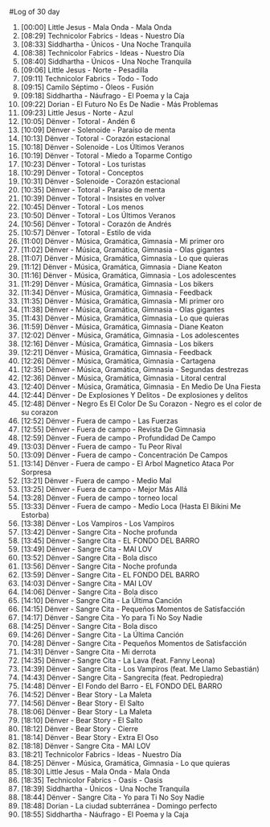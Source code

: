 #Log of 30 day

1. [00:00] Little Jesus - Mala Onda - Mala Onda
1. [08:29] Technicolor Fabrics - Ideas - Nuestro Día
1. [08:33] Siddhartha - Únicos - Una Noche Tranquila
1. [08:38] Technicolor Fabrics - Ideas - Nuestro Día
1. [08:40] Siddhartha - Únicos - Una Noche Tranquila
1. [09:06] Little Jesus - Norte - Pesadilla
1. [09:11] Technicolor Fabrics - Todo - Todo
1. [09:15] Camilo Séptimo - Óleos - Fusión
1. [09:18] Siddhartha - Náufrago - El Poema y la Caja
1. [09:22] Dorian - El Futuro No Es De Nadie - Más Problemas
1. [09:23] Little Jesus - Norte - Azul
1. [10:05] Dënver - Totoral - Andén 6
1. [10:09] Dënver - Solenoide - Paraíso de menta
1. [10:13] Dënver - Totoral - Corazón estacional
1. [10:18] Dënver - Solenoide - Los Últimos Veranos
1. [10:19] Dënver - Totoral - Miedo a Toparme Contigo
1. [10:23] Dënver - Totoral - Los turistas
1. [10:29] Dënver - Totoral - Conceptos
1. [10:31] Dënver - Solenoide - Corazón estacional
1. [10:35] Dënver - Totoral - Paraíso de menta
1. [10:39] Dënver - Totoral - Insistes en volver
1. [10:45] Dënver - Totoral - Los menos
1. [10:50] Dënver - Totoral - Los Últimos Veranos
1. [10:56] Dënver - Totoral - Corazón de Andrés
1. [10:57] Dënver - Totoral - Estilo de vida
1. [11:00] Dënver - Música, Gramática, Gimnasia - Mi primer oro
1. [11:02] Dënver - Música, Gramática, Gimnasia - Olas gigantes
1. [11:07] Dënver - Música, Gramática, Gimnasia - Lo que quieras
1. [11:12] Dënver - Música, Gramática, Gimnasia - Diane Keaton
1. [11:16] Dënver - Música, Gramática, Gimnasia - Los adolescentes
1. [11:29] Dënver - Música, Gramática, Gimnasia - Los bikers
1. [11:34] Dënver - Música, Gramática, Gimnasia - Feedback
1. [11:35] Dënver - Música, Gramática, Gimnasia - Mi primer oro
1. [11:38] Dënver - Música, Gramática, Gimnasia - Olas gigantes
1. [11:43] Dënver - Música, Gramática, Gimnasia - Lo que quieras
1. [11:59] Dënver - Música, Gramática, Gimnasia - Diane Keaton
1. [12:02] Dënver - Música, Gramática, Gimnasia - Los adolescentes
1. [12:16] Dënver - Música, Gramática, Gimnasia - Los bikers
1. [12:21] Dënver - Música, Gramática, Gimnasia - Feedback
1. [12:26] Dënver - Música, Gramática, Gimnasia - Cartagena
1. [12:35] Dënver - Música, Gramática, Gimnasia - Segundas destrezas
1. [12:36] Dënver - Música, Gramática, Gimnasia - Litoral central
1. [12:40] Dënver - Música, Gramática, Gimnasia - En Medio De Una Fiesta
1. [12:44] Dënver - De Explosiones Y Delitos - De explosiones y delitos
1. [12:48] Dënver - Negro Es El Color De Su Corazon - Negro es el color de su corazon
1. [12:52] Dënver - Fuera de campo - Las Fuerzas
1. [12:55] Dënver - Fuera de campo - Revista De Gimnasia
1. [12:59] Dënver - Fuera de campo - Profundidad De Campo
1. [13:03] Dënver - Fuera de campo - Tu Peor Rival
1. [13:09] Dënver - Fuera de campo - Concentración De Campos
1. [13:14] Dënver - Fuera de campo - El Arbol Magnetico Ataca Por Sorpresa
1. [13:21] Dënver - Fuera de campo - Medio Mal
1. [13:25] Dënver - Fuera de campo - Mejor Más Allá
1. [13:28] Dënver - Fuera de campo - torneo local
1. [13:33] Dënver - Fuera de campo - Medio Loca (Hasta El Bikini Me Estorba)
1. [13:38] Dënver - Los Vampiros - Los Vampiros
1. [13:42] Dënver - Sangre Cita - Noche profunda
1. [13:45] Dënver - Sangre Cita - EL FONDO DEL BARRO
1. [13:49] Dënver - Sangre Cita - MAI LOV
1. [13:52] Dënver - Sangre Cita - Bola disco
1. [13:56] Dënver - Sangre Cita - Noche profunda
1. [13:59] Dënver - Sangre Cita - EL FONDO DEL BARRO
1. [14:03] Dënver - Sangre Cita - MAI LOV
1. [14:06] Dënver - Sangre Cita - Bola disco
1. [14:10] Dënver - Sangre Cita - La Última Canción
1. [14:15] Dënver - Sangre Cita - Pequeños Momentos de Satisfacción
1. [14:17] Dënver - Sangre Cita - Yo para Ti No Soy Nadie
1. [14:25] Dënver - Sangre Cita - Bola disco
1. [14:26] Dënver - Sangre Cita - La Última Canción
1. [14:28] Dënver - Sangre Cita - Pequeños Momentos de Satisfacción
1. [14:31] Dënver - Sangre Cita - Mi derrota
1. [14:35] Dënver - Sangre Cita - La Lava (feat. Fanny Leona)
1. [14:39] Dënver - Sangre Cita - Los Vampiros (feat. Me Llamo Sebastián)
1. [14:43] Dënver - Sangre Cita - Sangrecita (feat. Pedropiedra)
1. [14:48] Dënver - El Fondo del Barro - EL FONDO DEL BARRO
1. [14:52] Dënver - Bear Story - La Maleta
1. [14:56] Dënver - Bear Story - El Salto
1. [18:06] Dënver - Bear Story - La Maleta
1. [18:10] Dënver - Bear Story - El Salto
1. [18:12] Dënver - Bear Story - Cierre
1. [18:14] Dënver - Bear Story - Extra El Oso
1. [18:18] Dënver - Sangre Cita - MAI LOV
1. [18:21] Technicolor Fabrics - Ideas - Nuestro Día
1. [18:25] Dënver - Música, Gramática, Gimnasia - Lo que quieras
1. [18:30] Little Jesus - Mala Onda - Mala Onda
1. [18:35] Technicolor Fabrics - Oasis - Oasis
1. [18:39] Siddhartha - Únicos - Una Noche Tranquila
1. [18:44] Dënver - Sangre Cita - Yo para Ti No Soy Nadie
1. [18:48] Dorian - La ciudad subterránea - Domingo perfecto
1. [18:55] Siddhartha - Náufrago - El Poema y la Caja
